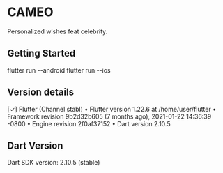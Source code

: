 # CAMEO

Personalized wishes feat celebrity.

## Getting Started
flutter run --android
flutter run --ios

## Version details
[✓] Flutter (Channel stabl)
    • Flutter version 1.22.6 at /home/user/flutter
    • Framework revision 9b2d32b605 (7 months ago), 2021-01-22 14:36:39 -0800
    • Engine revision 2f0af37152
    • Dart version 2.10.5
    
## Dart Version
Dart SDK version: 2.10.5 (stable)

